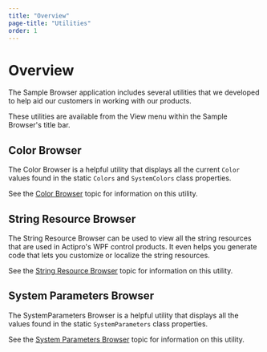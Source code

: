 ```yaml
---
title: "Overview"
page-title: "Utilities"
order: 1
---
```

# Overview

The Sample Browser application includes several utilities that we developed to help aid our customers in working with our products.

These utilities are available from the View menu within the Sample Browser's title bar.

## Color Browser

The Color Browser is a helpful utility that displays all the current `Color` values found in the static `Colors` and `SystemColors` class properties.

See the [Color Browser](color-browser.md) topic for information on this utility.

## String Resource Browser

The String Resource Browser can be used to view all the string resources that are used in Actipro's WPF control products.  It even helps you generate code that lets you customize or localize the string resources.

See the [String Resource Browser](string-resource-browser.md) topic for information on this utility.

## System Parameters Browser

The SystemParameters Browser is a helpful utility that displays all the values found in the static `SystemParameters` class properties.

See the [System Parameters Browser](system-parameters-browser.md) topic for information on this utility.
